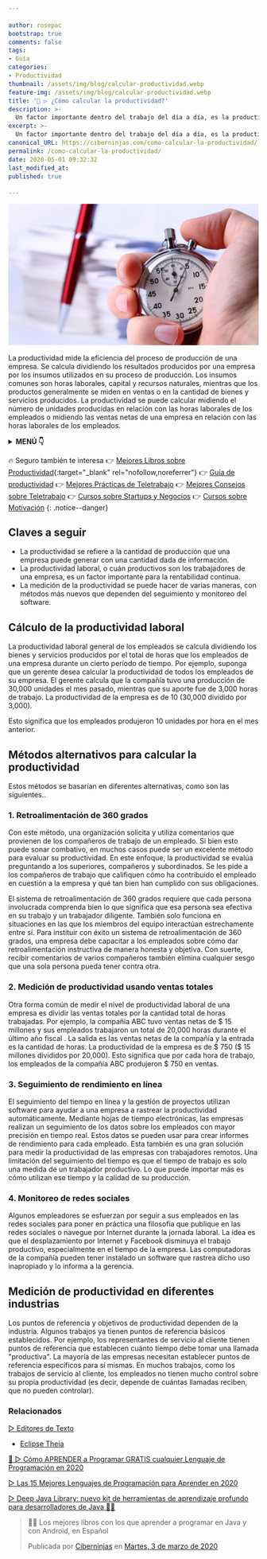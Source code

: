 ```yaml
---

author: rosepac
bootstrap: true
comments: false
tags:
- Guía
categories:
- Productividad
thumbnail: /assets/img/blog/calcular-productividad.webp
feature-img: /assets/img/blog/calcular-productividad.webp
title: '💼 ▷ ¿Cómo calcular la productividad?'
description: >-
  Un factor importante dentro del trabajo del día a día, es la productividad. Pero, ¿Cómo la podemos calcular?
excerpt: >-
  Un factor importante dentro del trabajo del día a día, es la productividad. Pero, ¿Cómo la podemos calcular?
canonical_URL: https://ciberninjas.com/como-calcular-la-productividad/
permalink: /como-calcular-la-productividad/
date: 2020-05-01 09:32:32
last_modified_at: 
published: true

---
```


![Un factor importante dentro del trabajo del día a día, es la productividad. Pero, ¿Cómo la podemos calcular?](/assets/img/blog/calcular-productividad.webp "Un factor importante dentro del trabajo del día a día, es la productividad. Pero, ¿Cómo la podemos calcular?")
<!-- https://www.investopedia.com/ask/answers/040715/how-productivity-calculated.asp -->

La productividad mide la eficiencia del proceso de producción de una empresa. Se calcula dividiendo los resultados producidos por una empresa por los insumos utilizados en su proceso de producción. Los insumos comunes son horas laborales, capital y recursos naturales, mientras que los productos generalmente se miden en ventas o en la cantidad de bienes y servicios producidos. La productividad se puede calcular midiendo el número de unidades producidas en relación con las horas laborales de los empleados o midiendo las ventas netas de una empresa en relación con las horas laborales de los empleados.

<details>
<summary><strong>MENÚ 👇</strong><span><a name="menu"></a></span></summary>
<nav class="menu">
  <ol>
    <li><a href="/como-calcular-la-productividad/#claves-a-seguir">Claves a seguir</a></li>
    <li><a href="/como-calcular-la-productividad/#cálculo-de-la-productividad-laboral">Cálculo de la productividad laboral</a></li>
    <li><a href="/como-calcular-la-productividad/#métodos-alternativos-para-calcular-la-productividad">Métodos alternativos para calcular la productividad</a></li>
    <li><a href="/como-calcular-la-productividad/#medición-de-productividad-en-diferentes-industrias">Medición de productividad en diferentes industrias</a></li>
  </ol>
</nav>
</details>

🔥 Seguro también te interesa 👉 [Mejores Libros sobre Productividad](https://www.amazon.es/shop/cibercursos?listId=1MPWF36J3BPEI){:target="_blank" rel="nofollow,noreferrer"} 👉 [Guía de productividad](/guia-productividad-definitiva/) 👉 [Mejores Prácticas de Teletrabajo](https://ciberninjas.com/mejores-practicas-trabajar-desde-casa/) 👉 [Mejores Consejos sobre Teletrabajo](https://ciberninjas.com/mejores-consejos-trabajar-desde-casa/) 👉 [Cursos sobre Startups y Negocios](https://ciberninjas.com/cursos-otras-tematicas/#negocio) 👉 [Cursos sobre Motivación](https://ciberninjas.com/cursos-otras-tematicas/#motivaci%C3%B3n) 
{: .notice--danger}

## **Claves a seguir**

- La productividad se refiere a la cantidad de producción que una empresa puede generar con una cantidad dada de información.
- La productividad laboral, o cuán productivos son los trabajadores de una empresa, es un factor importante para la rentabilidad continua.
- La medición de la productividad se puede hacer de varias maneras, con métodos más nuevos que dependen del seguimiento y monitoreo del software.

## **Cálculo de la productividad laboral**

La productividad laboral general de los empleados se calcula dividiendo los bienes y servicios producidos por el total de horas que los empleados de una empresa durante un cierto período de tiempo. Por ejemplo, suponga que un gerente desea calcular la productividad de todos los empleados de su empresa. El gerente calcula que la compañía tuvo una producción de 30,000 unidades el mes pasado, mientras que su aporte fue de 3,000 horas de trabajo. La productividad de la empresa es de 10 (30,000 dividido por 3,000).

Esto significa que los empleados produjeron 10 unidades por hora en el mes anterior.

## **Métodos alternativos para calcular la productividad**

Estos métodos se basarían en diferentes alternativas, como son las siguientes..

### **1. Retroalimentación de 360 ​​grados**

Con este método, una organización solicita y utiliza comentarios que provienen de los compañeros de trabajo de un empleado. Si bien esto puede sonar combativo, en muchos casos puede ser un excelente método para evaluar su productividad. En este enfoque, la productividad se evalúa preguntando a los superiores, compañeros y subordinados. Se les pide a los compañeros de trabajo que califiquen cómo ha contribuido el empleado en cuestión a la empresa y qué tan bien han cumplido con sus obligaciones.

El sistema de retroalimentación de 360 ​​grados requiere que cada persona involucrada comprenda bien lo que significa que esa persona sea efectiva en su trabajo y un trabajador diligente. También solo funciona en situaciones en las que los miembros del equipo interactúan estrechamente entre sí. Para instituir con éxito un sistema de retroalimentación de 360 ​​grados, una empresa debe capacitar a los empleados sobre cómo dar retroalimentación instructiva de manera honesta y objetiva. Con suerte, recibir comentarios de varios compañeros también elimina cualquier sesgo que una sola persona pueda tener contra otra.

### **2. Medición de productividad usando ventas totales**

Otra forma común de medir el nivel de productividad laboral de una empresa es dividir las ventas totales por la cantidad total de horas trabajadas. Por ejemplo, la compañía ABC tuvo ventas netas de $ 15 millones y sus empleados trabajaron un total de 20,000 horas durante el último año fiscal . La salida es las ventas netas de la compañía y la entrada es la cantidad de horas. La productividad de la empresa es de $ 750 ($ 15 millones divididos por 20,000). Esto significa que por cada hora de trabajo, los empleados de la compañía ABC produjeron $ 750 en ventas.

### **3. Seguimiento de rendimiento en línea**

El seguimiento del tiempo en línea y la gestión de proyectos utilizan software para ayudar a una empresa a rastrear la productividad automáticamente. Mediante hojas de tiempo electrónicas, las empresas realizan un seguimiento de los datos sobre los empleados con mayor precisión en tiempo real. Estos datos se pueden usar para crear informes de rendimiento para cada empleado. Esta también es una gran solución para medir la productividad de las empresas con trabajadores remotos. Una limitación del seguimiento del tiempo es que el tiempo de trabajo es solo una medida de un trabajador productivo. Lo que puede importar más es cómo utilizan ese tiempo y la calidad de su producción.

### **4. Monitoreo de redes sociales**

Algunos empleadores se esfuerzan por seguir a sus empleados en las redes sociales para poner en práctica una filosofía que publique en las redes sociales o navegue por Internet durante la jornada laboral. La idea es que el desplazamiento por Internet y Facebook disminuya el trabajo productivo, especialmente en el tiempo de la empresa. Las computadoras de la compañía pueden tener instalado un software que rastrea dicho uso inapropiado y lo informa a la gerencia.

## **Medición de productividad en diferentes industrias**

Los puntos de referencia y objetivos de productividad dependen de la industria. Algunos trabajos ya tienen puntos de referencia básicos establecidos. Por ejemplo, los representantes de servicio al cliente tienen puntos de referencia que establecen cuánto tiempo debe tomar una llamada "productiva". La mayoría de las empresas necesitan establecer puntos de referencia específicos para sí mismas. En muchos trabajos, como los trabajos de servicio al cliente, los empleados no tienen mucho control sobre su propia productividad (es decir, depende de cuántas llamadas reciben, que no pueden controlar).

### Relacionados

[▷ Editores de Texto](/categoria/#editor-de-texto)
  * [Eclipse Theia](/wiki/eclipse-theia)

[🥇 ▷ Cómo APRENDER a Programar GRATIS cualquier Lenguaje de Programación en 2020](/programar/)

[▷ Las 15 Mejores Lenguajes de Programación para Aprender en 2020](/15-mejores-lenguajes-programacion/)

[▷ Deep Java Library: nuevo kit de herramientas de aprendizaje profundo para desarrolladores de Java 👨‍💻](/deep-java-libreria-herramienta-desarrolladores-aprendizaje-profundo/)

<div class="fb-post" data-href="https://www.facebook.com/ciberninjas/posts/1331109157075936" data-width="850" data-show-text="true"><blockquote cite="https://developers.facebook.com/ciberninjas/posts/1331109157075936" class="fb-xfbml-parse-ignore"><p>👨‍💻 Los mejores libros con los que aprender a programar en Java y con Android, en Español</p>Publicada por <a href="https://www.facebook.com/ciberninjas/">Ciberninjas</a> en&nbsp;<a href="https://developers.facebook.com/ciberninjas/posts/1331109157075936">Martes, 3 de marzo de 2020</a></blockquote></div>
